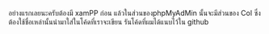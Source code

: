อย่างแรกเลยนะครับต้องมี xamPP ก่อน แล้วในส่วนของphpMyAdMin นั้นจะมีส่วนของ Col ซึ่งต้องใช้ชื่อเหล่านั้นนำมาใส่ในโค้ดที่เราจะเขียน
รันโค้ดที่ผมได้แนบไว้ใน github 
